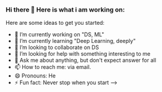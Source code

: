 ### Hi there 👋 Here is what i am working on:



Here are some ideas to get you started:

- 🔭 I’m currently working on "DS, ML"
- 🌱 I’m currently learning "Deep Learning, deeply"
- 👯 I’m looking to collaborate on DS
- 🤔 I’m looking for help with something interesting to me
- 💬 Ask me about anything, but don't expect answer for all
- 📫 How to reach me: via email.
- 😄 Pronouns: He
- ⚡ Fun fact: Never stop when you start
-->
